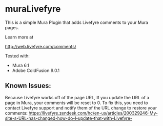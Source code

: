 muraLivefyre
============

This is a simple Mura Plugin that adds Livefyre comments to your Mura pages. 

Learn more at

http://web.livefyre.com/comments/

Tested with:
- Mura 6.1
- Adobe ColdFusion 9.0.1

Known Issues:
- 
Because Livefyre works off of the page URL, If you update the URL of a page in Mura, your comments will be reset to 0. To fix this, you need to contact Livefyre support and notify them of the URL change to restore your comments: https://livefyre.zendesk.com/hc/en-us/articles/200329246-My-site-s-URL-has-changed-how-do-I-update-that-with-Livefyre-
